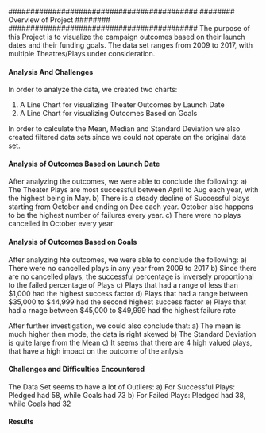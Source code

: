 ###########################################
########    Overview of Project    ########
###########################################
The purpose of this Project is to visualize the campaign outcomes based on their launch dates and their funding goals. The data set ranges from 2009 to 2017, with multiple Theatres/Plays under consideration. 


####    Analysis And Challenges    ####
In order to analyze the data, we created two charts:
1) A Line Chart for visualizing Theater Outcomes by Launch Date
2) A Line Chart for visualizing Outcomes Based on Goals

In order to calculate the Mean, Median and Standard Deviation we also created filtered data sets since we could not operate on the original data set. 


####    Analysis of Outcomes Based on Launch Date    ####
After analyzing the outcomes, we were able to  conclude the following:
a) The Theater Plays are most successful between April to Aug each year, with the highest being in May.
b) There is a steady decline of Successful plays starting from October and ending on Dec each year. October also happens to be the highest number of failures every year.
c) There were no plays cancelled in October every year


####    Analysis of Outcomes Based on Goals    ####
After analyzing hte outcomes, we were able to conclude the following: 
a) There were no cancelled plays in any year from 2009 to 2017
b) Since there are no cancelled plays, the successful percentage is inversely proportional to the failed percentage of Plays
c) Plays that had a range of less than $1,000 had the highest success factor
d) Plays that had a range between $35,000 to $44,999 had the second highest success factor
e) Plays that had a rnage between $45,000 to $49,999 had the highest failure rate

After further investigation, we could also conclude that:
a) The mean is much higher then mode, the data is right skewed
b) The Standard Deviation is quite large from the Mean
c) It seems that there are 4 high valued plays, that have a high impact on the outcome of the anlysis


####    Challenges and Difficulties Encountered    ####
The Data Set seems to have a lot of Outliers:
a) For Successful Plays: Pledged had 58, while Goals had 73
b) For Failed Plays: Pledged had 38, while Goals had 32


####    Results    ####
